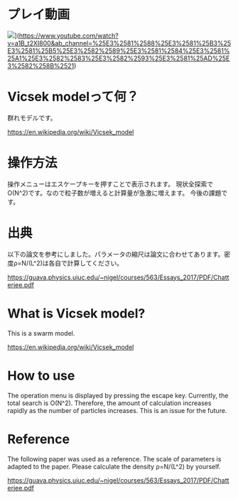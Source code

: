 # プレイ動画

[![](https://img.youtube.com/vi/a1B_t2XI800/0.jpg)](https://img.youtube.com/vi/a1B_t2XI800&ab_channel=%25E3%2581%2588%25E3%2581%25B3%25E3%2581%25B5%25E3%2582%2589%25E3%2581%2584%25E3%2581%25A1%25E3%2582%2583%25E3%2582%2593%25E3%2581%25AD%25E3%2582%258B%2521/0.jpg)](https://www.youtube.com/watch?v=a1B_t2XI800&ab_channel=%25E3%2581%2588%25E3%2581%25B3%25E3%2581%25B5%25E3%2582%2589%25E3%2581%2584%25E3%2581%25A1%25E3%2582%2583%25E3%2582%2593%25E3%2581%25AD%25E3%2582%258B%2521)

# Vicsek modelって何？
群れモデルです。

https://en.wikipedia.org/wiki/Vicsek_model

# 操作方法
操作メニューはエスケープキーを押すことで表示されます。
現状全探索でO(N^2)です。なので粒子数が増えると計算量が急激に増えます。
今後の課題です。

# 出典
以下の論文を参考にしました。パラメータの縮尺は論文に合わせてあります。密度ρ=N/(L^2)は各自で計算してください。

https://guava.physics.uiuc.edu/~nigel/courses/563/Essays_2017/PDF/Chatterjee.pdf

# What is Vicsek model?
This is a swarm model.

https://en.wikipedia.org/wiki/Vicsek_model

# How to use
The operation menu is displayed by pressing the escape key.
Currently, the total search is O(N^2). Therefore, the amount of calculation increases rapidly as the number of particles increases. This is an issue for the future.

# Reference
The following paper was used as a reference. The scale of parameters is adapted to the paper. Please calculate the density ρ=N/(L^2) by yourself.

https://guava.physics.uiuc.edu/~nigel/courses/563/Essays_2017/PDF/Chatterjee.pdf
